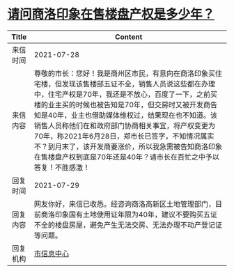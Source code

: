 # <a href="http://www.shangluo.gov.cn/zmhd/ldxxxx.jsp?urltype=leadermail.LeaderMailContentUrl&wbtreeid=1112&leadermailid=7595">请问商洛印象在售楼盘产权是多少年？</a>
|Title|Content|
|:---:|---|
|来信时间|2021-07-28|
|来信内容|尊敬的市长：您好！我是商州区市民，有意向在商洛印象买住宅楼，但发现该售楼部五证不全，销售人员说这些都在办理中，住宅产权是70年，我还是不放心，百度了一下，之前买楼的业主买的时候也被告知是70年，但交房时又被开发商告知是40年，业主也借助媒体维权过，结果现在也不知道。该销售人员称他们在和政府部门协商相关事宜，将产权变更为70年，称2021年6月28日，郑市长已签字，不知情况属实不？到月末了，该开发商要涨价，所以我急需被告知商洛印象在售楼盘产权到底是70年还是40年？请市长在百忙之中予以答复！不胜感激！|
|回复时间|2021-07-29|
|回复内容|网友你好，来信已收悉。经咨询商洛高新区土地管理部门，目前商洛印象国有土地使用证年限为40年，建议不要购买五证不全的楼盘房屋，避免产生无法交房、无法办理不动产登记证等问题。|
|回复机构|<a href="../../categories/agencies/市信息中心.md">市信息中心</a>|
